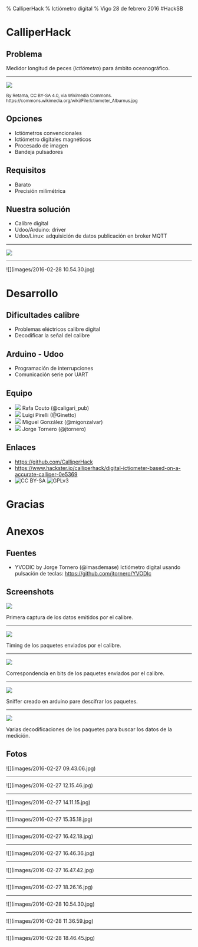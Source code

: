 % CalliperHack
% Ictiómetro digital
% Vigo 28 de febrero 2016 #HackSB

# CalliperHack

## Problema

Medidor longitud de peces (*ictiómetro*) para ámbito oceanográfico.

----

![](images/external/800px-Ictiometer_Alburnus.jpg)

<small>
By Retama, CC BY-SA 4.0, via Wikimedia Commons.
https://commons.wikimedia.org/wiki/File:Ictiometer_Alburnus.jpg
</small>

## Opciones

- Ictiómetros convencionales
- Ictiómetro digitales magnéticos
- Procesado de imagen
- Bandeja pulsadores

## Requisitos

- Barato
- Precisión milimétrica

## Nuestra solución

- Calibre digital
- Udoo/Arduino: driver
- Udoo/Linux: adquisición de datos publicación en broker MQTT

----

![](images/components.png)

----

![](images/2016-02-28 10.54.30.jpg)

# Desarrollo

## Dificultades calibre

- Problemas eléctricos calibre digital
- Decodificar la señal del calibre

## Arduino - Udoo

- Programación de interrupciones
- Comunicación serie por UART

## Equipo

- ![](https://avatars1.githubusercontent.com/u/969061?v=3&s=64)
  Rafa Couto (@caligari_pub)
- ![](https://avatars1.githubusercontent.com/u/3344634?v=3&s=64)
  Luigi Pirelli (@Ginetto)
- ![](https://avatars1.githubusercontent.com/u/928566?v=3&s=64)
  Miguel González (@migonzalvar)
- ![](https://avatars0.githubusercontent.com/u/4236093?v=3&s=64)
  Jorge Tornero (@jtornero)

## Enlaces

- https://github.com/CalliperHack
- https://www.hackster.io/calliperhack/digital-ictiometer-based-on-a-accurate-calliper-0e5369
- ![CC BY-SA](https://i.creativecommons.org/l/by-sa/4.0/88x31.png)
  ![GPLv3](http://www.gnu.org/graphics/gplv3-88x31.png)
  
# Gracias

# Anexos

## Fuentes

- YVODIC by Jorge Tornero (@imasdemase) Ictiómetro digital usando pulsación de teclas: https://github.com/jtornero/YVODIc


## Screenshots

![](screenshots/95_logic_analyzer.png)

Primera captura de los datos emitidos por el calibre.

----

![](screenshots/96_timing.png)

Timing de los paquetes enviados por el calibre.

----

![](screenshots/97_bits.png)

Correspondencia en bits de los paquetes enviados por el calibre.

----

![](screenshots/98_sniffer.png)

Sniffer creado en arduino pare descifrar los paquetes.

----

![](screenshots/99_decoding.png)

Varias decodificaciones de los paquetes para buscar los datos de la medición.

## Fotos

![](images/2016-02-27 09.43.06.jpg)

----

![](images/2016-02-27 12.15.46.jpg)

----

![](images/2016-02-27 14.11.15.jpg)

----

![](images/2016-02-27 15.35.18.jpg)

----

![](images/2016-02-27 16.42.18.jpg)

----

![](images/2016-02-27 16.46.36.jpg)

----

![](images/2016-02-27 16.47.42.jpg)

----

![](images/2016-02-27 18.26.16.jpg)

----

![](images/2016-02-28 10.54.30.jpg)

----

![](images/2016-02-28 11.36.59.jpg)

----

![](images/2016-02-28 18.46.45.jpg)
